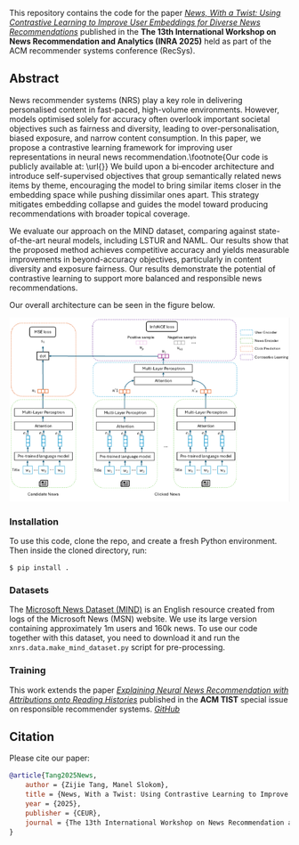 This repository contains the code for the paper [*News, With a Twist: Using Contrastive Learning to Improve User Embeddings for Diverse News Recommendations*](followupsoon) published in the **The 13th International Workshop on News Recommendation and Analytics (INRA 2025)** held as part of the ACM recommender systems conference (RecSys).

## Abstract

News recommender systems (NRS) play a key role in delivering personalised content in fast-paced, high-volume environments. However, models optimised solely for accuracy often overlook important societal objectives such as fairness and diversity, leading to over-personalisation, biased exposure, and narrow content consumption.
In this paper, we propose a contrastive learning framework for improving user representations in neural news recommendation.\footnote{Our code is publicly available at: \url{}} We build upon a bi‑encoder architecture and introduce self-supervised objectives that group semantically related news items by theme, encouraging the model to bring similar items closer in the embedding space while pushing dissimilar ones apart. This strategy mitigates embedding collapse and guides the model toward producing recommendations with broader topical coverage.

We evaluate our approach on the MIND dataset, comparing against state-of-the-art neural models, including LSTUR and NAML. 
Our results show that the proposed method achieves competitive accuracy and yields measurable improvements in beyond-accuracy objectives, particularly in content diversity and exposure fairness. 
Our results demonstrate the potential of contrastive learning to support more balanced and responsible news recommendations.

 Our overall architecture can be seen in the figure below. 

 <img src="diagram.png" width="700"/>


### Installation 

To use this code, clone the repo, and create a fresh Python environment. 
Then inside the cloned directory, run:

```
$ pip install .
```

### Datasets

The [Microsoft News Dataset (MIND)](https://msnews.github.io) is an English resource created from logs of the Microsoft News (MSN) website. We use its large version containing approximately 1m users and 160k news. To use our code together with this dataset, you need to download it and run the `xnrs.data.make_mind_dataset.py` script for pre-processing.

### Training

This work extends the paper [*Explaining Neural News Recommendation with Attributions onto Reading Histories*](https://dl.acm.org/doi/10.1145/3673233) published in the **ACM TIST** special issue on responsible recommender systems. [*GitHub*](https://github.com/lucasmllr/xnrs)

## Citation

Please cite our paper:

```bibtex
@article{Tang2025News,
    author = {Zijie Tang, Manel Slokom},
    title = {News, With a Twist: Using Contrastive Learning to Improve User Embeddings for Diverse News Recommendations},
    year = {2025},
    publisher = {CEUR},
    journal = {The 13th International Workshop on News Recommendation and Analytics (INRA 2025)},
}
```
